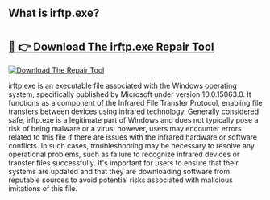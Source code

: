 ## What is irftp.exe? 

# <h2><a href="https://exedetect.com/download.php?irftp.exe">🔗 👉 Download The irftp.exe Repair Tool</a></h2>

[![Download The Repair Tool](https://exedetect.com/download-button.jpg)](https://exedetect.com/download.php?irftp.exe)

irftp.exe is an executable file associated with the Windows operating system, specifically published by Microsoft under version 10.0.15063.0. It functions as a component of the Infrared File Transfer Protocol, enabling file transfers between devices using infrared technology. Generally considered safe, irftp.exe is a legitimate part of Windows and does not typically pose a risk of being malware or a virus; however, users may encounter errors related to this file if there are issues with the infrared hardware or software conflicts. In such cases, troubleshooting may be necessary to resolve any operational problems, such as failure to recognize infrared devices or transfer files successfully. It's important for users to ensure that their systems are updated and that they are downloading software from reputable sources to avoid potential risks associated with malicious imitations of this file.